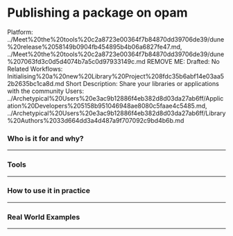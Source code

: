 # Publishing a package on opam

Platform: ../Meet%20the%20tools%20c2a8723e00364f7b84870dd39706de39/dune%20release%2058149b0904fb454895b4b06a6827fe47.md, ../Meet%20the%20tools%20c2a8723e00364f7b84870dd39706de39/dune%207063fd3c0d5d4074b7a5c0d97933149c.md
REMOVE ME: Drafted: No
Related Workflows: Initialising%20a%20new%20Library%20Project%208fdc35b6abf14e03aa52b2635bc1ca8d.md
Short Description: Share your libraries or applications with the community
Users: ../Archetypical%20Users%20e3ac9b12886f4eb382d8d03da27ab6ff/Application%20Developers%205158b951046948ae8080c5faae4c5485.md, ../Archetypical%20Users%20e3ac9b12886f4eb382d8d03da27ab6ff/Library%20Authors%2033d664dd3a4d487a9f707092c9bd4b6b.md

### Who is it for and why?

---

### Tools

---

### How to use it in practice

---

### Real World Examples

---
